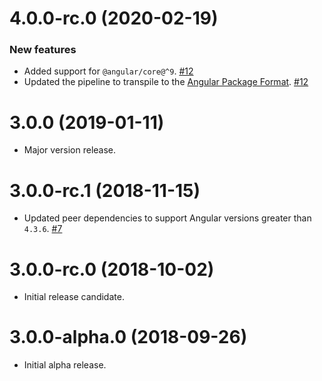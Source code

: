 # 4.0.0-rc.0 (2020-02-19)

### New features

- Added support for `@angular/core@^9`. [#12](https://github.com/blackbaud/skyux-animations/pull/12)
- Updated the pipeline to transpile to the [Angular Package Format](https://docs.google.com/document/d/1CZC2rcpxffTDfRDs6p1cfbmKNLA6x5O-NtkJglDaBVs/preview). [#12](https://github.com/blackbaud/skyux-animations/pull/12)

# 3.0.0 (2019-01-11)

- Major version release.

# 3.0.0-rc.1 (2018-11-15)

- Updated peer dependencies to support Angular versions greater than `4.3.6`. [#7](https://github.com/blackbaud/skyux-animations/pull/7)

# 3.0.0-rc.0 (2018-10-02)

- Initial release candidate.

# 3.0.0-alpha.0 (2018-09-26)

- Initial alpha release.
